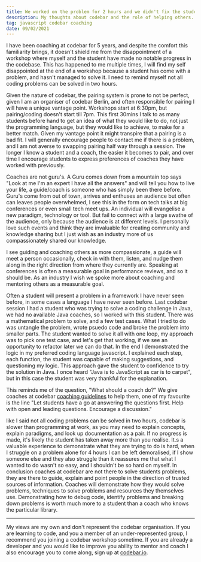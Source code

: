 ```yaml
---
title: We worked on the problem for 2 hours and we didn't fix the students problem
description: My thoughts about codebar and the role of helping others.
tag: javascript codebar coaching
date: 09/02/2021
---
```


I have been coaching at codebar for 5 years, and despite the comfort this familiarity brings, it doesn't shield me from the disappointment of a workshop where myself and the student have made no notable progress in the codebase.
This has happened to me multiple times, I will find my self disappointed at the end of a workshop because a student has come with a problem, and hasn't managed to solve it.
I need to remind myself not all coding problems can be solved in two hours.

Given the nature of codebar, the pairing system is prone to not be perfect, given I am an organiser of codebar Berlin, and often responsible for pairing I will have a unique vantage point.
Workshops start at 6:30pm, but pairing/coding doesn't start till 7pm.
This first 30mins I talk to as many students before hand to get an idea of what they would like to do, not just the programming language, but they would like to achieve, to make for a better match.
Given my vantage point it might transpire that a pairing is a bad fit.
I will generally encourage people to contact me if there is a problem, and I am not averse to swapping pairing half way through a session.
The longer I know a student and a coach, the easier it becomes to pair, and over time I encourage students to express preferences of coaches they have worked with previously.

Coaches are not guru's.
A Guru comes down from a mountain top says "Look at me I'm an expert I have all the answers" and will tell you how to live your life, a guide/coach is someone who has simply been there before.
Guru's come from out of town, arrives and enthuses an audience but often can leaves people overwhelmed, I see this in the form on tech talks at big conferences or even small tech meet ups.
An individual will evangelise a new paradigm, technology or tool. But fail to connect with a large swathe of the audience, only because the audience is at different levels.
I personally love such events and think they are invaluable for creating community and knowledge sharing but I just wish as an industry more of us compassionately shared our knowledge.

I see guiding and coaching others as more compassionate, a guide will meet a person occasionally, check in with them, listen, and nudge them along in the right direction from where they currently are.
Speaking at conferences is often a measurable goal in performance reviews, and so it should be.
As an industry I wish we spoke more about coaching and mentoring others as a measurable goal.

Often a student will present a problem in a framework I have never seen before, in some cases a language I have never seen before.
Last codebar session I had a student who was trying to solve a coding challenge in Java, we had no available Java coaches, so I worked with this student.
There was a mathematical problem to solve, and a few test cases. What I tried to do was untangle the problem, wrote psuedo code and broke the problem into smaller parts.
The student wanted to solve it all with one loop, my approach was to pick one test case, and let's get that working, if we see an opportunity to refactor later we can do that.
In the end I demonstrated the logic in my preferred coding language javascript.
I explained each step, each function, the student was capable of making suggestions, and questioning my logic.
This approach gave the student to confidence to try the solution in Java.
I once heard "Java is to JavaScript as car is to carpet", but in this case the student was very thankful for the explanation.

This reminds me of the question, "What should a coach do?" We give coaches at codebar [coaching guidelines](https://codebar.io/effective-teacher-guide) to help them, one of my favourite is the line "Let students have a go at answering the questions first. Help with open and leading questions. Encourage a discussion."

like I said not all coding problems can be solved in two hours, codebar is slower than programming at work, as you may need to explain concepts, explain paradigms, and look up documentation as a pair.
If no progress is made, it's likely the student has taken away more than you realise.
It.s a valuable experience to demonstrate what they are trying to do is hard, when I struggle on a problem alone for 4 hours I can be left demoralised, if I show someone else and they also struggle than it reassures me that what I wanted to do wasn't so easy, and I shouldn't be so hard on myself.
In conclusion coaches at codebar are not there to solve students problems, they are there to guide, explain and point people in the direction of trusted sources of information.
Coaches will demonstrate how they would solve problems, techniques to solve problems and resources they themselves use. Demonstrating how to debug code, identify problems and breaking down problems is worth much more to a student than a coach who knows the particular library.

---

My views are my own and don't represent the codebar organisation. If you are learning to code, and you a member of an under-represented group, I recommend you joining a codebar workshop sometime. If you are already a developer and you would like to improve you ability to mentor and coach I also encourage you to come along, sign up at [codebar.io](https://codebar.io/).
